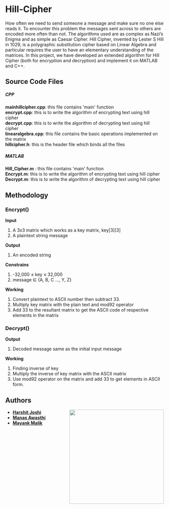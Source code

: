 # Hill-Cipher
<p>How often we need to send someone a message and make sure no one else reads it. To encounter this problem the messages sent across to others are encoded more often than not. The algorithms used are as complex as Nazi’s Enigma and as simple as Caesar Cipher. 
Hill Cipher, invented by Lester S Hill in 1029, is a polygraphic substitution cipher based on Linear Algebra and particular requires the user to have an elementary understanding of the matrices. In this project, we have developed an extended algorithm for Hill Cipher (both for encryption and decryption) and implement it on MATLAB and C++.</p>

<h2>Source Code Files</h2>
	<h5>CPP</h5>
	<b>mainhillcipher.cpp</b>: this file contains 'main' function<br>
	<b>encrypt.cpp</b>: this is to write the algorithm of encrypting text using hill cipher<br>
	<b>decrypt.cpp</b>: this is to write the algorithm of decrypting text using hill cipher<br>
	<b>linearalgebra.cpp</b>: this file contains the basic operations implemented on the matrix<br>
	<b>hillcipher.h</b>: this is the header file which binds all the files<br>
	<h5>MATLAB</h5>
	<b>Hill_Cipher.m</b> : this file contains 'main' function<br>
	<b>Encrypt.m</b>: this is to write the algorithm of encrypting text using hill cipher<br>
	<b>Decrypt.m</b>: this is to write the algorithm of decrypting text using hill cipher<br>
<h2>Methodology</h2>
<h3>Encrypt()</h3>
<b>Input</b>
<ol>
	<li>A 3x3 matrix which works as a key matrix, key[3][3]</li>
	<li>A plaintext string message</li>
</ol>

<b>Output</b>
<ol>
	<li>An encoded string</li>
</ol>

<b>Constrains</b>
<ol>
	<li>-32,000 ≤ key ≤ 32,000</li>
	<li>message ∈ {A, B, C …, Y, Z}</li>
</ol>

<b>Working</b>
<ol>
	<li>Convert plaintext to ASCII number then subtract 33.</li>
	<li>Multiply key matrix with the plain text and mod92 operator</li>
	<li>Add 33 to the resultant matrix to get the ASCII code of respective elements in the matrix</li>
</ol>
<h3>Decrypt()</h3>
<b>Output</b>
<ol>
	<li>Decoded message same as the initial input message</li>
</ol>
<b>Working</b>
<ol>
<li>Finding inverse of key</li>
<li>Multiply the inverse of key matrix with the ASCII matrix</li>
<li>Use mod92 operator on the matrix and add 33 to get elements in ASCII form.</li>
</ol>

## Authors

<a href="http://ducic.ac.in/"><img src="https://user-images.githubusercontent.com/16596327/30467922-9d4985ce-9a05-11e7-81aa-9f5348eb40de.png" align="right" width="300"/></a>

* **[Harshit Joshi](https://github.com/duskybomb)** 
* **[Manas Awasthi](https://github.com/the-marvex)** 
* **[Mayank Malik](https://github.com/MayankMalikk)**
	

